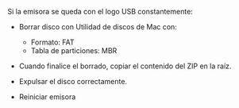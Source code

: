 Si la emisora se queda con el logo USB constantemente:

- Borrar disco con Utilidad de discos de Mac con:
	- Formato: FAT
	- Tabla de particiones: MBR

- Cuando finalice el borrado, copiar el contenido del ZIP en la raíz.
- Expulsar el disco correctamente.
- Reiniciar emisora